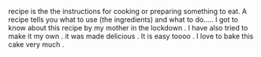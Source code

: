recipe is the the instructions for cooking or preparing something to eat. A recipe tells you what to use (the ingredients) and what to do.....
I got to know about this recipe by my mother in the lockdown .
I have also tried to make it my own . 
it was made delicious . 
It is easy toooo .
I love to bake this cake very much .